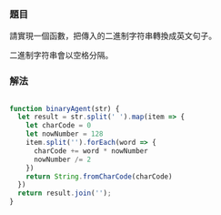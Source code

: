 ### 題目

請實現一個函數，把傳入的二進制字符串轉換成英文句子。

二進制字符串會以空格分隔。

### 解法

```js

function binaryAgent(str) {
  let result = str.split(' ').map(item => {
    let charCode = 0
    let nowNumber = 128
    item.split('').forEach(word => {
      charCode += word * nowNumber
      nowNumber /= 2
    })
    return String.fromCharCode(charCode)
  })
  return result.join('');
}

```
